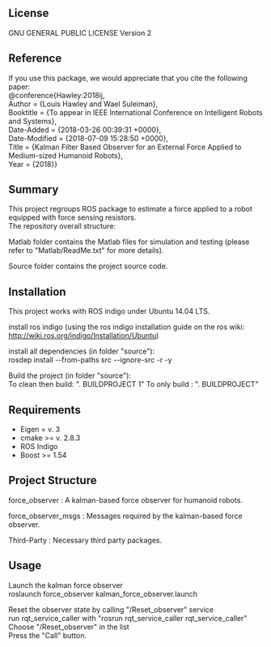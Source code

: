 ## License
GNU GENERAL PUBLIC LICENSE Version 2

## Reference

If you use this package, we would appreciate that you cite the following paper:  
@conference{Hawley:2018ij,  
Author = {Louis Hawley and Wael Suleiman},  
Booktitle = {To appear in IEEE International Conference on Intelligent Robots and Systems},  
Date-Added = {2018-03-26 00:39:31 +0000},  
Date-Modified = {2018-07-09 15:28:50 +0000},  
Title = {Kalman Filter Based Observer for an External Force Applied to Medium-sized Humanoid Robots},  
Year = {2018}}

## Summary

This project regroups ROS package to estimate a force applied to a robot equipped with force sensing resistors.   
The repository overall structure:

Matlab folder contains the Matlab files for simulation and testing (please refer to "Matlab/ReadMe.txt" for more details).

Source folder contains the project source code.

## Installation

This project works with ROS indigo under Ubuntu 14.04 LTS.  

install ros indigo (using the ros indigo installation guide on the ros wiki: http://wiki.ros.org/indigo/Installation/Ubuntu)
	
install all dependencies (in folder "source"):  
	rosdep install --from-paths src --ignore-src -r -y
	
Build the project (in folder "source"):  
    To clean then build:  ". BUILDPROJECT 1"
    To only build :       ". BUILDPROJECT"

## Requirements

* Eigen  = v. 3
* cmake >= v. 2.8.3
* ROS Indigo
* Boost >= 1.54

## Project Structure
	
force_observer : A kalman-based force observer for humanoid robots.

force_observer_msgs : Messages required by the kalman-based force observer.

Third-Party : Necessary third party packages.

## Usage

Launch the kalman force observer  
    roslaunch force_observer kalman_force_observer.launch

Reset the observer state by calling "/Reset_observer" service  
    run rqt_service_caller with "rosrun rqt_service_caller rqt_service_caller"  
    Choose "/Reset_observer" in the list  
    Press the "Call" button.
